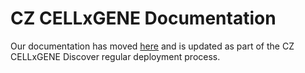 # CZ CELLxGENE Documentation

Our documentation has moved [here](https://cellxgene.cziscience.com/docs/01__CellxGene) and is updated as part of the CZ CELLxGENE Discover regular deployment process.

